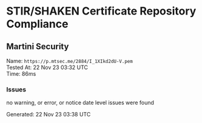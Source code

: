 # STIR/SHAKEN Certificate Repository Compliance

## Martini Security

Name: `https://p.mtsec.me/2884/I_1XIkd2dU-V.pem`\
Tested At: 22 Nov 23 03:32 UTC\
Time: 86ms

### Issues

no warning, or error, or notice date level issues were found

Generated: 22 Nov 23 03:38 UTC